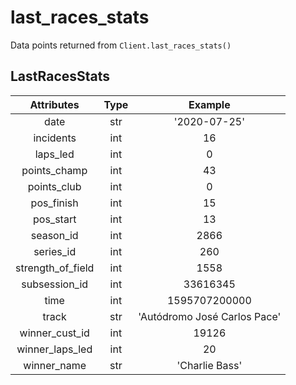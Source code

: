 # last_races_stats
Data points returned from `Client.last_races_stats()`

## LastRacesStats
|    Attributes     | Type  |           Example            |
| :---------------: | :---: | :--------------------------: |
|       date        |  str  |         '2020-07-25'         |
|     incidents     |  int  |              16              |
|     laps_led      |  int  |              0               |
|   points_champ    |  int  |              43              |
|    points_club    |  int  |              0               |
|    pos_finish     |  int  |              15              |
|     pos_start     |  int  |              13              |
|     season_id     |  int  |             2866             |
|     series_id     |  int  |             260              |
| strength_of_field |  int  |             1558             |
|   subsession_id   |  int  |           33616345           |
|       time        |  int  |        1595707200000         |
|       track       |  str  | 'Autódromo José Carlos Pace' |
|  winner_cust_id   |  int  |            19126             |
|  winner_laps_led  |  int  |              20              |
|    winner_name    |  str  |        'Charlie Bass'        |